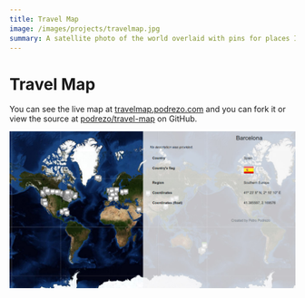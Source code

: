 ```yaml
---
title: Travel Map
image: /images/projects/travelmap.jpg
summary: A satellite photo of the world overlaid with pins for places I've been.  Open source and easily forkable!
---
```


# Travel Map

You can see the live map at [travelmap.podrezo.com](https://travelmap.podrezo.com) and you can fork it or view the source at [podrezo/travel-map](https://github.com/podrezo/travel-map) on GitHub.

![Travel Map](/images/projects/travelmap.jpg)
